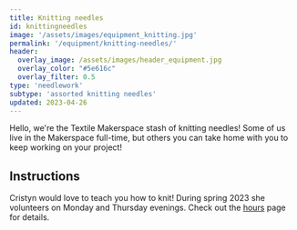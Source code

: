 ```yaml
---
title: Knitting needles
id: knittingneedles
image: '/assets/images/equipment_knitting.jpg'
permalink: '/equipment/knitting-needles/'
header:
  overlay_image: /assets/images/header_equipment.jpg
  overlay_color: "#5e616c"
  overlay_filter: 0.5
type: 'needlework'
subtype: 'assorted knitting needles'
updated: 2023-04-26
---
```


Hello, we're the Textile Makerspace stash of knitting needles! Some of us live in the Makerspace full-time, but others you can take home with you to keep working on your project!


## Instructions

Cristyn would love to teach you how to knit! During spring 2023 she volunteers on Monday and Thursday evenings. Check out the [hours](/hours/) page for details.
